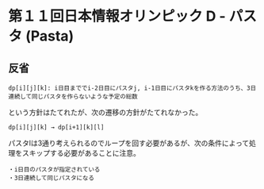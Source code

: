 # 第１１回日本情報オリンピック D - パスタ (Pasta)

## 反省

```text
dp[i][j][k]: i日目まででi-2日目にパスタj, i-1日目にパスタkを作る方法のうち、3日連続して同じパスタを作らないような予定の総数
```

という方針はたてれたが、次の遷移の方針がたてれなかった。

```text
dp[i][j][k] → dp[i+1][k][l]
```

パスタlは3通り考えられるのでループを回す必要があるが、次の条件によって処理をスキップする必要があることに注意。

```text
・i日目のパスタが指定されている
・3日連続して同じパスタになる
```
